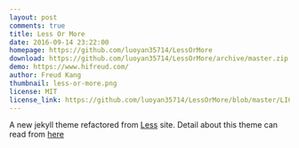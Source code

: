 ```yaml
---
layout: post
comments: true
title: Less Or More
date: 2016-09-14 23:22:00
homepage: https://github.com/luoyan35714/LessOrMore
download: https://github.com/luoyan35714/LessOrMore/archive/master.zip
demo: https://www.hifreud.com/
author: Freud Kang
thumbnail: less-or-more.png
license: MIT
license_link: https://github.com/luoyan35714/LessOrMore/blob/master/LICENSE
---
```


A new jekyll theme refactored from [Less](https://lesscss.org/) site.
Detail about this theme can read from [here](https://www.hifreud.com/2016/08/26/how-to-use-this-jekyll-theme/)
